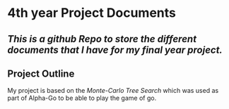 # **4th year Project Documents**
*This is a github Repo to store the different documents that I have for my final year project.*
---
## **Project Outline**
My project is based on the *Monte-Carlo Tree Search* which was used as part of Alpha-Go to be able to play the game of go.
